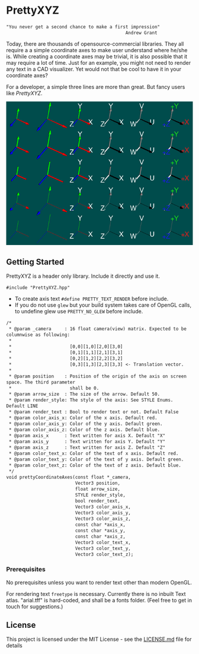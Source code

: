 # PrettyXYZ

    "You never get a second chance to make a first impression"
                                                 Andrew Grant

Today, there are thousands of opensource-commercial libraries. They all require a a simple coordinate axes to make user understand where he/she is. While creating a coordinate axes may be trivial, it is also possible that it may require a lot of time. Just for an example, you might not need to render any text in a CAD visualizer. Yet would not that be cool to have it in your coordinate axes?

For a developer, a simple three lines are more than great. But fancy users like *PrettyXYZ*. 

![Examples](images/examples.jpeg)

## Getting Started

PrettyXYZ is a header only library. Include it directly and use it.

```
#include "PrettyXYZ.hpp"
```

- To create axis text `#define PRETTY_TEXT_RENDER` before include.
- If you do not use `glew` but your build system takes care of OpenGL calls, to undefine glew use `PRETTY_NO_GLEW` before include. 


```
/*
 * @param _camera     : 16 float camera(view) matrix. Expected to be columnwise as following:  
 *                
 *                      [0,0][1,0][2,0][3,0]
 *                      [0,1][1,1][2,1][3,1]
 *                      [0,2][1,2][2,2][3,2]
 *                      [0,3][1,3][2,3][3,3] <- Translation vector.
 *
 * @param position    : Position of the origin of the axis on screen space. The third parameter
 *                      shall be 0.
 * @param arrow_size  : The size of the arrow. Default 50. 
 * @param render_style: The style of the axis: See STYLE Enums. Default LINE
 * @param render_text : Bool to render text or not. Default False 
 * @param color_axis_x: Color of the x axis. Default red. 
 * @param color_axis_y: Color of the y axis. Default green. 
 * @param color_axis_z: Color of the z axis. Default blue.
 * @param axis_x      : Text written for axis X. Default "X"
 * @param axis_y      : Text written for axis Y. Default "Y"
 * @param axis_z      : Text written for axis Z. Default "Z"
 * @param color_text_x: Color of the text of x axis. Default red. 
 * @param color_text_y: Color of the text of y axis. Default green. 
 * @param color_text_z: Color of the text of z axis. Default blue. 
 */
void prettyCoordinateAxes(const float *_camera,    
                          Vector3 position,        
                          float arrow_size, 
                          STYLE render_style, 
                          bool render_text,
                          Vector3 color_axis_x, 
                          Vector3 color_axis_y,
                          Vector3 color_axis_z, 
                          const char *axis_x,
                          const char *axis_y, 
                          const char *axis_z,
                          Vector3 color_text_x, 
                          Vector3 color_text_y,
                          Vector3 color_text_z);
```

### Prerequisites

No prerequisites unless you want to render text other than modern OpenGL. 

For rendering text `freetype` is necessary. Currently there is no inbuilt Text atlas. "arial.tff" is hard-coded, and shall be a fonts folder. (Feel free to get in touch for suggestions.) 



## License

This project is licensed under the MIT License - see the [LICENSE.md](LICENSE.md) file for details

